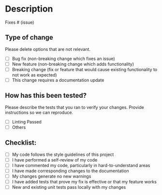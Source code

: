 # Description

<!-- Please include a summary of the changes and the related issue. Also please include relevant motivation and context. List any dependencies that are required
for this change. -->

<!-- Remove the Below line if it doesn't related to Issues -->

Fixes # (issue)

## Type of change

Please delete options that are not relevant.

- [ ] Bug fix (non-breaking change which fixes an issue)
- [ ] New feature (non-breaking change which adds functionality)
- [ ] Breaking change (fix or feature that would cause existing functionality to
      not work as expected)
- [ ] This change requires a documentation update

## How has this been tested?

Please describe the tests that you ran to verify your changes. Provide
instructions so we can reproduce.

- [ ] Linting Passed
- [ ] Others

## Checklist:

- [ ] My code follows the style guidelines of this project
- [ ] I have performed a self-review of my code
- [ ] I have commented my code, particularly in hard-to-understand areas
- [ ] I have made corresponding changes to the documentation
- [ ] My changes generate no new warnings
- [ ] I have added tests that prove my fix is effective or that my feature works
- [ ] New and existing unit tests pass locally with my changes